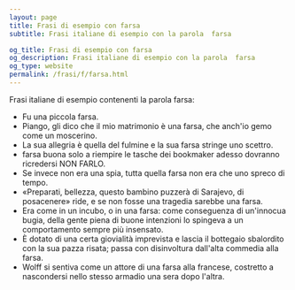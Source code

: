 ```yaml
---
layout: page
title: Frasi di esempio con farsa 
subtitle: Frasi italiane di esempio con la parola  farsa

og_title: Frasi di esempio con farsa 
og_description: Frasi italiane di esempio con la parola  farsa
og_type: website
permalink: /frasi/f/farsa.html
---
```


Frasi italiane di esempio contenenti la parola farsa:


- Fu una piccola farsa.
- Piango, gli dico che il mio matrimonio è una farsa, che anch'io gemo come un moscerino.
- La sua allegria è quella del fulmine e la sua farsa stringe uno scettro.
- farsa buona solo a riempire le tasche dei bookmaker adesso dovranno ricredersi NON FARLO.
- Se invece non era una spia, tutta quella farsa non era che uno spreco di tempo.
- «Preparati, bellezza, questo bambino puzzerà di Sarajevo, di posacenere» ride, e se non fosse una tragedia sarebbe una farsa.
- Era come in un incubo, o in una farsa: come conseguenza di un'innocua bugia, della gente piena di buone intenzioni lo spingeva a un comportamento sempre più insensato.
- È dotato di una certa giovialità imprevista e lascia il bottegaio sbalordito con la sua pazza risata; passa con disinvoltura dall'alta commedia alla farsa.
- Wolff si sentiva come un attore di una farsa alla francese, costretto a nascondersi nello stesso armadio una sera dopo l'altra.
